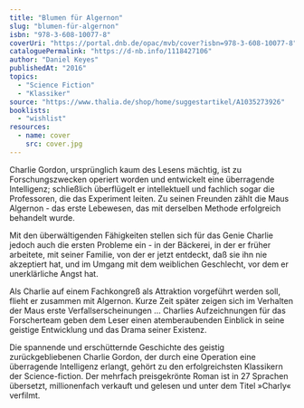 ```yaml
---
title: "Blumen für Algernon"
slug: "blumen-für-algernon"
isbn: "978-3-608-10077-8"
coverUri: "https://portal.dnb.de/opac/mvb/cover?isbn=978-3-608-10077-8"
cataloguePermalink: "https://d-nb.info/1118427106"
author: "Daniel Keyes"
publishedAt: "2016"
topics:
  - "Science Fiction"
  - "Klassiker"
source: "https://www.thalia.de/shop/home/suggestartikel/A1035273926"
booklists:
  - "wishlist"
resources:
  - name: cover
    src: cover.jpg
---
```

Charlie Gordon, ursprünglich kaum des Lesens mächtig, ist zu Forschungszwecken 
operiert worden und entwickelt eine überragende Intelligenz; schließlich 
überflügelt er intellektuell und fachlich sogar die Professoren, die das 
Experiment leiten. Zu seinen Freunden zählt die Maus Algernon - das erste 
Lebewesen, das mit derselben Methode erfolgreich behandelt wurde.

Mit den überwältigenden Fähigkeiten stellen sich für das Genie Charlie jedoch 
auch die ersten Probleme ein - in der Bäckerei, in der er früher arbeitete, 
mit seiner Familie, von der er jetzt entdeckt, daß sie ihn nie akzeptiert hat, 
und im Umgang mit dem weiblichen Geschlecht, vor dem er unerklärliche Angst 
hat.

Als Charlie auf einem Fachkongreß als Attraktion vorgeführt werden soll, 
flieht er zusammen mit Algernon. Kurze Zeit später zeigen sich im Verhalten 
der Maus erste Verfallserscheinungen ... Charlies Aufzeichnungen für das 
Forscherteam geben dem Leser einen atemberaubenden Einblick in seine geistige 
Entwicklung und das Drama seiner Existenz.

Die spannende und erschütternde Geschichte des geistig zurückgebliebenen
Charlie Gordon, der durch eine Operation eine überragende Intelligenz erlangt,
gehört zu den erfolgreichsten Klassikern der Science-fiction. Der mehrfach
preisgekrönte Roman ist in 27 Sprachen übersetzt, millionenfach verkauft und
gelesen und unter dem Titel »Charly« verfilmt.
